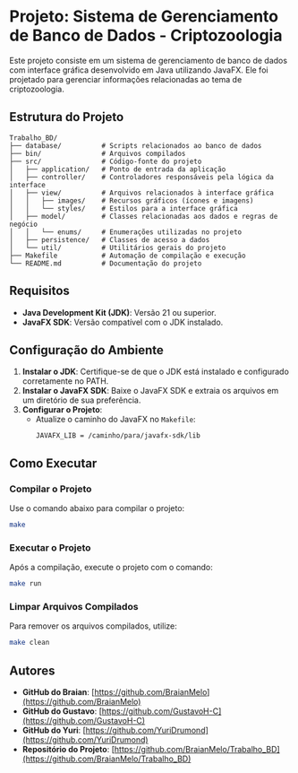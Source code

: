 # Projeto: Sistema de Gerenciamento de Banco de Dados - Criptozoologia

Este projeto consiste em um sistema de gerenciamento de banco de dados com interface gráfica desenvolvido em Java utilizando JavaFX. Ele foi projetado para gerenciar informações relacionadas ao tema de criptozoologia.

## Estrutura do Projeto

```
Trabalho_BD/
├── database/          # Scripts relacionados ao banco de dados
├── bin/               # Arquivos compilados
├── src/               # Código-fonte do projeto
│   ├── application/   # Ponto de entrada da aplicação
│   ├── controller/    # Controladores responsáveis pela lógica da interface
│   ├── view/          # Arquivos relacionados à interface gráfica
│   │   ├── images/    # Recursos gráficos (ícones e imagens)
│   │   └── styles/    # Estilos para a interface gráfica
│   ├── model/         # Classes relacionadas aos dados e regras de negócio
│   │   └── enums/     # Enumerações utilizadas no projeto
│   ├── persistence/   # Classes de acesso a dados
│   └── util/          # Utilitários gerais do projeto
├── Makefile           # Automação de compilação e execução
└── README.md          # Documentação do projeto

```

## Requisitos

- **Java Development Kit (JDK)**: Versão 21 ou superior.
- **JavaFX SDK**: Versão compatível com o JDK instalado.

## Configuração do Ambiente

1. **Instalar o JDK**: Certifique-se de que o JDK está instalado e configurado corretamente no PATH.
2. **Instalar o JavaFX SDK**: Baixe o JavaFX SDK e extraia os arquivos em um diretório de sua preferência.
3. **Configurar o Projeto**:
   - Atualize o caminho do JavaFX no `Makefile`:
     ```
     JAVAFX_LIB = /caminho/para/javafx-sdk/lib
     ```

## Como Executar

### Compilar o Projeto

Use o comando abaixo para compilar o projeto:
```bash
make
```

### Executar o Projeto

Após a compilação, execute o projeto com o comando:
```bash
make run
```

### Limpar Arquivos Compilados

Para remover os arquivos compilados, utilize:
```bash
make clean
```

## Autores

- **GitHub do Braian**: [https://github.com/BraianMelo](https://github.com/BraianMelo)
- **GitHub do Gustavo**: [https://github.com/GustavoH-C](https://github.com/GustavoH-C)
- **GitHub do Yuri**: [https://github.com/YuriDrumond](https://github.com/YuriDrumond)
- **Repositório do Projeto**: [https://github.com/BraianMelo/Trabalho_BD](https://github.com/BraianMelo/Trabalho_BD)
